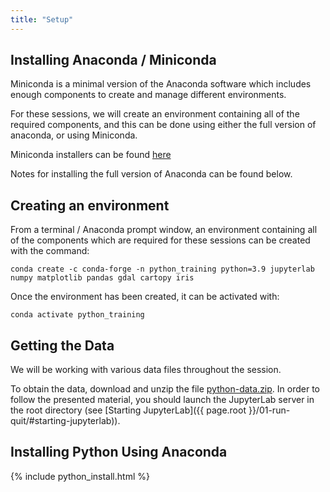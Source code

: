 ```yaml
---
title: "Setup"
---
```


## Installing Anaconda / Miniconda

Miniconda is a minimal version of the Anaconda software which includes enough components to create and manage different environments.

For these sessions, we will create an environment containing all of the required components, and this can be done using either the full version of anaconda, or using Miniconda.

Miniconda installers can be found [here](https://docs.conda.io/en/latest/miniconda.html)

Notes for installing the full version of Anaconda can be found below.

## Creating an environment

From a terminal / Anaconda prompt window, an environment containing all of the components which are required for these sessions can be created with the command:

~~~
conda create -c conda-forge -n python_training python=3.9 jupyterlab numpy matplotlib pandas gdal cartopy iris
~~~

Once the environment has been created, it can be activated with:

~~~
conda activate python_training
~~~

## Getting the Data

We will be working with various data files throughout the session.

To obtain the data, download and unzip the file
[python-data.zip]({{page.root}}/files/python-data.zip).
In order to follow the presented material, you should launch the JupyterLab
server in the root directory (see [Starting JupyterLab]({{ page.root }}/01-run-quit/#starting-jupyterlab)).

## Installing Python Using Anaconda

{% include python_install.html %}

<br>

[anaconda]: https://www.anaconda.com/
[anaconda-mac]: https://www.anaconda.com/download/#macos
[anaconda-linux]: https://www.anaconda.com/download/#linux
[anaconda-windows]: https://www.anaconda.com/download/#windows
[gapminder]: https://en.wikipedia.org/wiki/Gapminder_Foundation
[jupyter]: http://jupyter.org/
[python]: https://python.org
[video-mac]: https://www.youtube.com/watch?v=TcSAln46u9U
[video-windows]: https://www.youtube.com/watch?v=xxQ0mzZ8UvA
